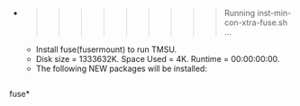* >>>>>>>>> Running inst-min-con-xtra-fuse.sh ...
  * Install fuse(fusermount) to run TMSU.
  * Disk size = 1333632K. Space Used = 4K. Runtime = 00:00:00:00.
  * The following NEW packages will be installed:
  ```bash
fuse*
  ```
